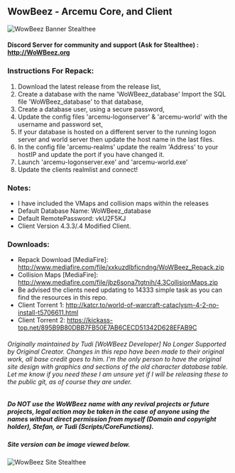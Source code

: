 ## WowBeez - Arcemu Core, and Client 
![WowBeez Banner Stealthee](http://i.imgur.com/UtGnhWM.gif "WowBeez Banner - Stealthee")
#### Discord Server for community and support (Ask for Stealthee) : http://WoWBeez.org


### Instructions For Repack:
1. Download the latest release from the release list,
2. Create a database with the name 'WoWBeez_database' Import the SQL file 'WoWBeez_database' to that database,
3. Create a database user, using a secure password,
4. Update the config files 'arcemu-logonserver' & 'arcemu-world' with the username and password set,
5. If your database is hosted on a different server to the running logon server and  world server then update the host name in the last files.
6. In the config file 'arcemu-realms' update the realm 'Address' to your hostIP and update the port if you have changed it.
7. Launch 'arcemu-logonserver.exe' and 'arcemu-world.exe'
8. Update the clients realmlist and connect!

### Notes:
- I have included the VMaps and collision maps within the releases
- Default Database Name: WoWBeez_database
- Default RemotePassword: vkU2F5KJ
- Client Version 4.3.3/.4 Modified Client.

### Downloads:
- Repack Download [MediaFire]: http://www.mediafire.com/file/xxkuzdlbficndng/WoWBeez_Repack.zip
- Collision Maps [MediaFire]: http://www.mediafire.com/file/jbz6sona7tgtnih/4.3CollisionMaps.zip
- Be advised the clients need updating to 14333 simple task as you can find the resources in this repo.
- Client Torrent 1: http://katcr.to/world-of-warcraft-cataclysm-4-2-no-install-t5706611.html
- Client Torrent 2: https://kickass-top.net/895B9B80DBB7FB50E7AB6CECD51342D628EFAB9C

###### Originally maintained by Tudi [WoWBeez Developer] No Longer Supported by Original Creator. Changes in this repo have been made to their original work, all base credit goes to him. I'm the only person to have the original site design with graphics and sections of the old character database table. Let me know if you need these I am unsure yet if I will be releasing these to the public git, as of course they are under. 
##### Do NOT use the WoWBeez name with any revival projects or future projects, legal action may be taken in the case of anyone using the names without direct permission from myself (Domain and copyright holder), Stefan, or Tudi (Scripts/CoreFunctions).
##### Site version can be image viewed below.
![WowBeez Site Stealthee](http://i.imgur.com/JNe5QdN.jpg "WowBeez Site - Stealthee")
